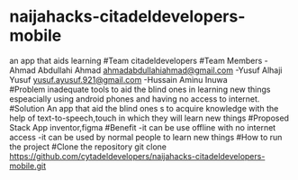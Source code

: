 # naijahacks-citadeldevelopers-mobile
an app that aids learning
#Team citadeldevelopers
#Team Members
-Ahmad Abdullahi Ahmad ahmadabdullahiahmad@gmail.com
-Yusuf Alhaji Yusuf  yusuf.ayusuf.921@gmail.com
-Hussain Aminu Inuwa  
#Problem
inadequate tools to aid the blind ones  in learning new things espeacially using android phones and having  no access to internet.
#Solution
An app that aid the blind ones s to acquire knowledge with the help of text-to-speech,touch in which they will learn new things
#Proposed Stack
App inventor,figma
#Benefit
-it can be use offline with no internet access
-it can be used by normal people to learn new things
#How to run the project
#Clone the repository
git clone https://github.com/cytadeldevelopers/naijahacks-citadeldevelopers-mobile.git


